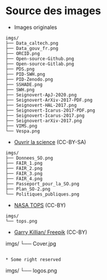 Source des images
=================

* Images originales
```
imgs/
├── Data_caltech.png
├── Data_gouv_fr.png
├── ORCID.png
├── Open-source-Github.png
├── Open-source-Gitlab.png
├── PDS.png
├── PID-SWH.png
├── PID-Zenodo.png
├── SSHADE.png
├── SWH.png
├── Seignovert-ApJ-2020.png
├── Seignovert-ArXiv-2017-PDF.png
├── Seignovert-HAL-2017.png
├── Seignovert-Icarus-2017-PDF.png
├── Seignovert-Icarus-2017.png
├── Seignovert-arXiv-2017.png
├── VIMS.png
└── Vespa.png
```

* [Ouvrir la science](https://www.ouvrirlascience.fr/) (CC-BY-SA)
```
imgs/
├── Donnees_SO.png
├── FAIR_1.png
├── FAIR_2.png
├── FAIR_3.png
├── FAIR_4.png
├── Passeport_pour_la_SO.png
├── Plan_SO-2.png
└── Politiques_publiques.png
```

* [NASA TOPS](https://doi.org/10.5281/zenodo.5225076) (CC-BY)
```
imgs/
└── tops.png
```

* [Garry Killian/ Freepik](https://www.freepik.com/free-photo/abstract-blue-extruded-voronoi-blocks-background-minimal-light-clean-corporate-wall-3d-geometric-surface-illustration-polygonal-elements-displacement_11221157.htm)
(CC-BY)

imgs/
└── Cover.jpg
```

* Some right reserved
```
imgs/
└── logos.png
```

